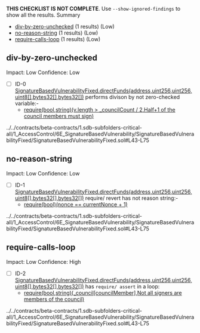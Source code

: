 **THIS CHECKLIST IS NOT COMPLETE**. Use `--show-ignored-findings` to show all the results.
Summary
 - [div-by-zero-unchecked](#div-by-zero-unchecked) (1 results) (Low)
 - [no-reason-string](#no-reason-string) (1 results) (Low)
 - [require-calls-loop](#require-calls-loop) (1 results) (Low)
## div-by-zero-unchecked
Impact: Low
Confidence: Low
 - [ ] ID-0
[SignatureBasedVulnerabilityFixed.directFunds(address,uint256,uint256,uint8[],bytes32[],bytes32[])](../../contracts/beta-contracts/1.sdb-subfolders-critical-all/1_AccessControl/6E_SignatureBasedVulnerability/SignatureBasedVulnerabilityFixed/SignatureBasedVulnerabilityFixed.sol#L43-L75) performs divison by not zero-checked variable:- 
	- [require(bool,string)(v.length > _councilCount / 2,Half+1 of the council members must sign)](../../contracts/beta-contracts/1.sdb-subfolders-critical-all/1_AccessControl/6E_SignatureBasedVulnerability/SignatureBasedVulnerabilityFixed/SignatureBasedVulnerabilityFixed.sol#L51-L54)

../../contracts/beta-contracts/1.sdb-subfolders-critical-all/1_AccessControl/6E_SignatureBasedVulnerability/SignatureBasedVulnerabilityFixed/SignatureBasedVulnerabilityFixed.sol#L43-L75


## no-reason-string
Impact: Low
Confidence: Low
 - [ ] ID-1
[SignatureBasedVulnerabilityFixed.directFunds(address,uint256,uint256,uint8[],bytes32[],bytes32[])](../../contracts/beta-contracts/1.sdb-subfolders-critical-all/1_AccessControl/6E_SignatureBasedVulnerability/SignatureBasedVulnerabilityFixed/SignatureBasedVulnerabilityFixed.sol#L43-L75) require/ revert has not reason string:- 
	- [require(bool)(nonce == currentNonce + 1)](../../contracts/beta-contracts/1.sdb-subfolders-critical-all/1_AccessControl/6E_SignatureBasedVulnerability/SignatureBasedVulnerabilityFixed/SignatureBasedVulnerabilityFixed.sol#L59)

../../contracts/beta-contracts/1.sdb-subfolders-critical-all/1_AccessControl/6E_SignatureBasedVulnerability/SignatureBasedVulnerabilityFixed/SignatureBasedVulnerabilityFixed.sol#L43-L75


## require-calls-loop
Impact: Low
Confidence: High
 - [ ] ID-2
[SignatureBasedVulnerabilityFixed.directFunds(address,uint256,uint256,uint8[],bytes32[],bytes32[])](../../contracts/beta-contracts/1.sdb-subfolders-critical-all/1_AccessControl/6E_SignatureBasedVulnerability/SignatureBasedVulnerabilityFixed/SignatureBasedVulnerabilityFixed.sol#L43-L75) has `require/ assert` in a loop: 
	- [require(bool,string)(_council[councilMember],Not all signers are members of the council)](../../contracts/beta-contracts/1.sdb-subfolders-critical-all/1_AccessControl/6E_SignatureBasedVulnerability/SignatureBasedVulnerabilityFixed/SignatureBasedVulnerabilityFixed.sol#L68-L71)

../../contracts/beta-contracts/1.sdb-subfolders-critical-all/1_AccessControl/6E_SignatureBasedVulnerability/SignatureBasedVulnerabilityFixed/SignatureBasedVulnerabilityFixed.sol#L43-L75


